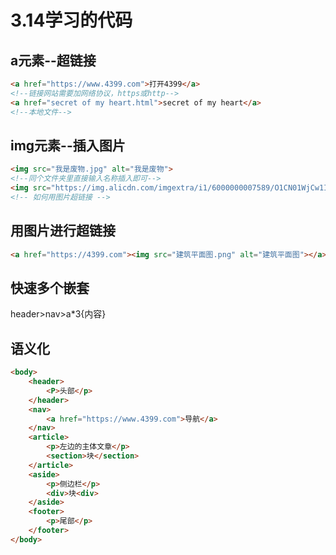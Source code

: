 # 3.14学习的代码
## a元素--超链接

```html
<a href="https://www.4399.com">打开4399</a>
<!--链接网站需要加网络协议，https或http-->
<a href="secret of my heart.html">secret of my heart</a>
<!--本地文件-->
```
## img元素--插入图片
```html
<img src="我是废物.jpg" alt="我是废物">
<!--同个文件夹里直接输入名称插入即可-->
<img src="https://img.alicdn.com/imgextra/i1/6000000007589/O1CN01WjCw1I25voYm3q3s1_!!6000000007589-0-octopus.jpg" alt="淘宝图片">
<!-- 如何用图片超链接 -->
```
## 用图片进行超链接
```html
<a href="https://4399.com"><img src="建筑平面图.png" alt="建筑平面图"></a>
```
## 快速多个嵌套
header>nav>a*3{内容}
## 语义化
```html
<body>
	<header>
		<P>头部</p>
	</header>
	<nav>
		<a href="https://www.4399.com">导航</a>
	</nav>
	<article>
		<p>左边的主体文章</p>
		<section>块</section>
	</article>
	<aside>
		<p>侧边栏</p>
		<div>块<div>
	</aside>
	<footer>
		<p>尾部</p>
	</footer>
</body>
```